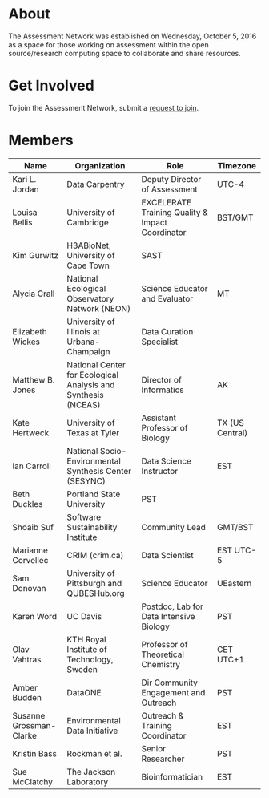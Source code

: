 # About
The Assessment Network was established on Wednesday, October 5, 2016 as a space for those working on assessment within the open source/research computing space to collaborate and share resources.

# Get Involved
To join the Assessment Network, submit a [request to join](mailto:kariljordancarpentries.org).

# Members
| Name  | Organization  |  Role |  Timezone |
|---|---|---|---|
| Kari L. Jordan  | Data Carpentry  | Deputy Director of Assessment  | UTC-4
| Louisa Bellis  |  University of Cambridge  | EXCELERATE Training Quality & Impact Coordinator  |  BST/GMT |
| Kim Gurwitz  | H3ABioNet, University of Cape Town  | SAST  |   |
| Alycia Crall  | National Ecological Observatory Network (NEON)  | Science Educator and Evaluator  | MT  |
| Elizabeth Wickes  | University of Illinois at Urbana-Champaign  | Data Curation Specialist  |   |
| Matthew B. Jones  | National Center for Ecological Analysis and Synthesis (NCEAS)  | Director of Informatics  | AK  |
| Kate Hertweck  | University of Texas at Tyler  | Assistant Professor of Biology  | TX (US Central)  |
| Ian Carroll  | National Socio-Environmental Synthesis Center (SESYNC)  | Data Science Instructor  | EST  |
| Beth Duckles  | Portland State University  | PST  |   |
| Shoaib Suf  | Software Sustainability Institute  | Community Lead  | GMT/BST  |
| Marianne Corvellec  | CRIM (crim.ca)  | Data Scientist  | EST UTC-5  |
| Sam Donovan  | University of Pittsburgh and QUBESHub.org  | Science Educator  | UEastern  |
| Karen Word  | UC Davis  | Postdoc, Lab for Data Intensive Biology  | PST  |
| Olav Vahtras  | KTH Royal Institute of Technology, Sweden  | Professor of Theoretical Chemistry  | CET UTC+1  |
| Amber Budden  | DataONE  | Dir Community Engagement and Outreach  | PST  |
| Susanne Grossman-Clarke  | Environmental Data Initiative  | Outreach & Training Coordinator  | EST  |
| Kristin Bass  | Rockman et al.  | Senior Researcher  | PST  |
| Sue McClatchy  | The Jackson Laboratory  | Bioinformatician  | EST  |
